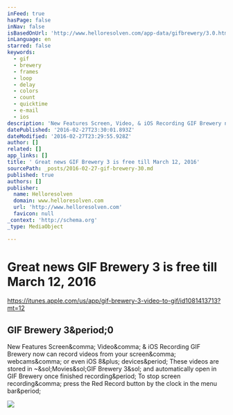 ```yaml
---
inFeed: true
hasPage: false
inNav: false
isBasedOnUrl: 'http://www.helloresolven.com/app-data/gifbrewery/3.0.html'
inLanguage: en
starred: false
keywords:
  - gif
  - brewery
  - frames
  - loop
  - delay
  - colors
  - count
  - quicktime
  - e-mail
  - ios
description: 'New Features Screen, Video, & iOS Recording GIF Brewery now can record videos from your screen, webcams, or even iOS 8+ devices. These videos are stored in ~/Movies/GIF Brewery 3/ and automatically open in GIF Brewery once finished recording. To stop screen recording, press the Red Record button by the clock in the menu bar.'
datePublished: '2016-02-27T23:30:01.893Z'
dateModified: '2016-02-27T23:29:55.928Z'
author: []
related: []
app_links: []
title: ' Great news GIF Brewery 3 is free till March 12, 2016'
sourcePath: _posts/2016-02-27-gif-brewery-30.md
published: true
authors: []
publisher:
  name: Helloresolven
  domain: www.helloresolven.com
  url: 'http://www.helloresolven.com'
  favicon: null
_context: 'http://schema.org'
_type: MediaObject

---
```

# Great news GIF Brewery 3 is free till March 12, 2016

https://itunes.apple.com/us/app/gif-brewery-3-video-to-gif/id1081413713?mt=12

<article style=""><h1>GIF Brewery 3&amp;period;0</h1><p>New Features Screen&amp;comma; Video&amp;comma; &amp; iOS Recording GIF Brewery now can record videos from your screen&amp;comma; webcams&amp;comma; or even iOS 8&amp;plus; devices&amp;period; These videos are stored in ~&amp;sol;Movies&amp;sol;GIF Brewery 3&amp;sol; and automatically open in GIF Brewery once finished recording&amp;period; To stop screen recording&amp;comma; press the Red Record button by the clock in the menu bar&amp;period;</p><img src="http://www.helloresolven.com/app-data/gifbrewery/img/gifbrewery.png" /></article>